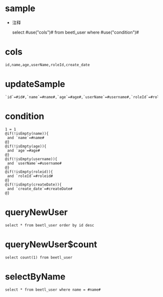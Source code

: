 sample
===
* 注释

	select #use("cols")# from beetl_user where #use("condition")#

cols
===

	id,name,age,userName,roleId,create_date

updateSample
===

	`id`=#id#,`name`=#name#,`age`=#age#,`userName`=#username#,`roleId`=#roleid#,`create_date`=#createDate#

condition
===

	1 = 1  
	@if(!isEmpty(name)){
	 and `name`=#name#
	@}
	@if(!isEmpty(age)){
	 and `age`=#age#
	@}
	@if(!isEmpty(username)){
	 and `userName`=#username#
	@}
	@if(!isEmpty(roleid)){
	 and `roleId`=#roleid#
	@}
	@if(!isEmpty(createDate)){
	 and `create_date`=#createDate#
	@}
	
queryNewUser
===
    select * from beetl_user order by id desc

queryNewUser$count
===
    select count(1) from beetl_user
    
selectByName
===

	select * from beetl_user where name = #name#
	

